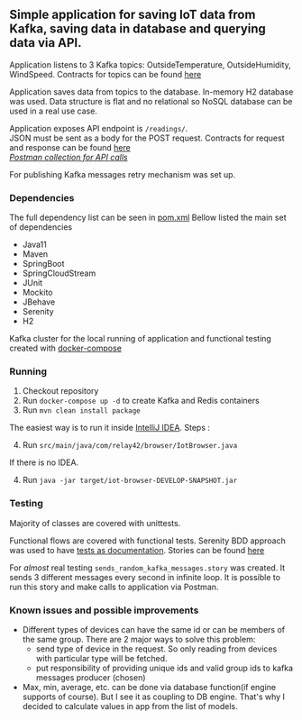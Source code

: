 
## Simple application for saving IoT data from Kafka, saving data in database and querying data via API.

Application listens to 3 Kafka topics: OutsideTemperature, OutsideHumidity, WindSpeed. 
Contracts for topics can be found [here](https://github.com/santik/iot-browser/tree/master/src/main/resources/schema)

Application saves data from topics to the database. In-memory H2 database was used. Data structure is flat and no relational so NoSQL database can be used in a real use case.

Application exposes API endpoint is `/readings/`.   
JSON must be sent as a body for the POST request.
Contracts for request and response can be found [here](https://github.com/santik/iot-browser/tree/master/src/main/resources/schema)  
*[Postman collection for API calls](https://github.com/santik/iot-browser/blob/master/relay42.postman_collection.json)*
  
For publishing Kafka messages retry mechanism was set up. 

### Dependencies
The full dependency list can be seen in [pom.xml](https://github.com/santik/iot-browser/blob/master/pom.xml)
Bellow listed the main set of dependencies

 - Java11
 - Maven
 - SpringBoot
 - SpringCloudStream
 - JUnit
 - Mockito
 - JBehave
 - Serenity
 - H2
 
 Kafka cluster for the local running of application and functional testing created with [docker-compose](https://github.com/santik/iot-browser/blob/master/docker-compose.yml) 

### Running

 1. Checkout repository
 2. Run `docker-compose up -d` to create Kafka and Redis containers
 3. Run `mvn clean install package`

The easiest way is to run it inside [IntelliJ IDEA](https://www.jetbrains.com/idea/). 
Steps :

 4. Run `src/main/java/com/relay42/browser/IotBrowser.java`

If there is no IDEA. 

 4. Run `java -jar target/iot-browser-DEVELOP-SNAPSHOT.jar` 
 
 ### Testing
 
 Majority of classes are covered with unittests.
 
 Functional flows are covered with functional tests. Serenity BDD approach was used to have [tests as documentation](https://en.wikipedia.org/wiki/Specification_by_example). 
 Stories can be found [here](https://github.com/santik/iot-browser/tree/master/src/test/resources/com/relay42/functional/stories) 
 
 For _almost_ real testing `sends_random_kafka_messages.story` was created. It sends 3 different messages every second in infinite loop. It is possible to run this story and make calls to application via Postman. 
 ### Known issues and possible improvements
  - Different types of devices can have the same id or can be members of the same group. There are 2 major ways to solve this problem:
    - send type of device in the request. So only reading from devices with particular type will be fetched.
    - put responsibility of providing unique ids and valid group ids to kafka messages producer (chosen)
  - Max, min, average, etc. can be done via database function(if engine supports of course). But I see it as coupling to DB engine. That's why I decided to calculate values in app from the list of models.